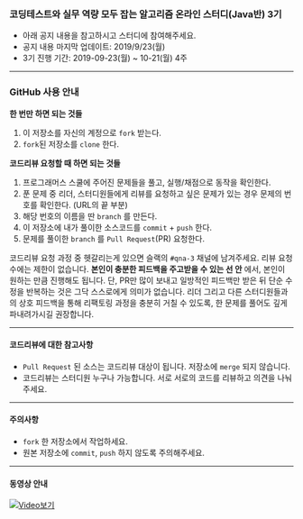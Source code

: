 ### 코딩테스트와 실무 역량 모두 잡는 알고리즘 온라인 스터디(Java반) 3기

* 아래 공지 내용을 참고하시고 스터디에 참여해주세요.
* 공지 내용 마지막 업데이트: 2019/9/23(월)
* 3기 진행 기간: 2019-09-23(월) ~ 10-21(월) 4주

---

### GitHub 사용 안내

**한 번만 하면 되는 것들**

1. 이 저장소를 자신의 계정으로 `fork` 받는다.
2. `fork`된 저장소를 `clone` 한다.

**코드리뷰 요청할 때 하면 되는 것들**

1. 프로그래머스 스쿨에 주어진 문제들을 풀고, 실행/채점으로 동작을 확인한다.
2. 푼 문제 중 리더, 스터디원들에게 리뷰를 요청하고 싶은 문제가 있는 경우 문제의 번호를 확인한다. (URL의 끝 부분)
3. 해당 번호의 이름을 딴 `branch` 를 만든다.
4. 이 저장소에 내가 풀이한 소스코드를 `commit` + `push` 한다.
5. 문제를 풀이한 `branch` 를 `Pull Request`(PR) 요청한다.

코드리뷰 요청 과정 중 헷갈리는게 있으면 슬랙의 `#qna-3` 채널에 남겨주세요.
리뷰 요청 수에는 제한이 없습니다. **본인이 충분한 피드백을 주고받을 수 있는 선 안** 에서, 본인이 원하는 만큼 진행해도 됩니다.
단, PR만 많이 보내고 일방적인 피드백만 받은 뒤 단순 수정을 반복하는 것은 그닥 스스로에게 의미가 없습니다.
리더 그리고 다른 스터디원들과의 상호 피드백을 통해 리팩토링 과정을 충분히 거칠 수 있도록, 한 문제를 풀어도 깊게 파내려가시길 권장합니다.

---

#### 코드리뷰에 대한 참고사항

* `Pull Request` 된 소스는 코드리뷰 대상이 됩니다. 저장소에 `merge` 되지 않습니다.
* 코드리뷰는 스터디원 누구나 가능합니다. 서로 서로의 코드를 리뷰하고 의견을 나눠 주세요.

---

#### 주의사항

- `fork` 한 저장소에서 작업하세요.
- 원본 저장소에 `commit`, `push` 하지 않도록 주의해주세요.
  
---
  
#### 동영상 안내

[![Video보기](https://img.youtube.com/vi/AtJbOglMDag/0.jpg)](https://youtu.be/AtJbOglMDag)
